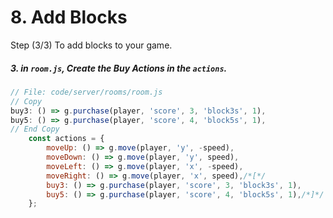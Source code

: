# 8. Add Blocks

Step (3/3) To add blocks to your game.

##### 3. in `room.js`, Create the Buy Actions in the `actions`.

```javascript
// File: code/server/rooms/room.js
// Copy
buy3: () => g.purchase(player, 'score', 3, 'block3s', 1),
buy5: () => g.purchase(player, 'score', 4, 'block5s', 1),
// End Copy
	const actions = {
		moveUp: () => g.move(player, 'y', -speed),
		moveDown: () => g.move(player, 'y', speed),
		moveLeft: () => g.move(player, 'x', -speed),
		moveRight: () => g.move(player, 'x', speed),/*[*/
		buy3: () => g.purchase(player, 'score', 3, 'block3s', 1),
		buy5: () => g.purchase(player, 'score', 4, 'block5s', 1),/*]*/
	};
```
